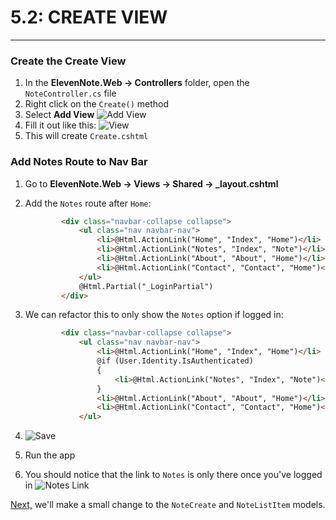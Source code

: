 # 5.2: CREATE VIEW
---
### Create the Create View
1. In the **ElevenNote.Web -> Controllers** folder, open the `NoteController.cs` file
2. Right click on the `Create()` method
3. Select **Add View**
![Add View](/assets/5.2-A.png)
4. Fill it out like this:
![View](/assets/5.2-B.png)
5. This will create `Create.cshtml`

### Add Notes Route to Nav Bar
1. Go to **ElevenNote.Web -> Views -> Shared -> _layout.cshtml**
2. Add the `Notes` route after `Home`:

    ```html
            <div class="navbar-collapse collapse">
                <ul class="nav navbar-nav">
                    <li>@Html.ActionLink("Home", "Index", "Home")</li>
                    <li>@Html.ActionLink("Notes", "Index", "Note")</li>
                    <li>@Html.ActionLink("About", "About", "Home")</li>
                    <li>@Html.ActionLink("Contact", "Contact", "Home")</li>
                </ul>
                @Html.Partial("_LoginPartial")
            </div>
    ```
3. We can refactor this to only show the `Notes` option if logged in:

    ```html
            <div class="navbar-collapse collapse">
                <ul class="nav navbar-nav">
                    <li>@Html.ActionLink("Home", "Index", "Home")</li>
                    @if (User.Identity.IsAuthenticated)
                    {
                        <li>@Html.ActionLink("Notes", "Index", "Note")</li>
                    }
                    <li>@Html.ActionLink("About", "About", "Home")</li>
                    <li>@Html.ActionLink("Contact", "Contact", "Home")</li>
                </ul>
    ```
4. ![Save](/assets/font-awesome-save.png)
5. Run the app
6. You should notice that the link to `Notes` is only there once you've logged in
![Notes Link](/assets/5.2-C.png)

[Next,](5.3-ChangeNoteCreate.md) we'll make a small change to the `NoteCreate` and `NoteListItem` models.